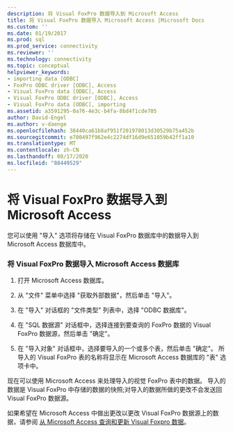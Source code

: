 ```yaml
---
description: 将 Visual FoxPro 数据导入到 Microsoft Access
title: 将 Visual FoxPro 数据导入 Microsoft Access |Microsoft Docs
ms.custom: ''
ms.date: 01/19/2017
ms.prod: sql
ms.prod_service: connectivity
ms.reviewer: ''
ms.technology: connectivity
ms.topic: conceptual
helpviewer_keywords:
- importing data [ODBC]
- FoxPro ODBC driver [ODBC], Access
- Visual FoxPro data [ODBC], Access
- Visual FoxPro ODBC driver [ODBC], Access
- Visual FoxPro data [ODBC], importing
ms.assetid: a3591295-0a76-4e3c-b4fa-8bd4f1cde705
author: David-Engel
ms.author: v-daenge
ms.openlocfilehash: 38440ca61b8af951f201978013d30529b75a452b
ms.sourcegitcommit: e700497f962e4c2274df16d9e651059b42ff1a10
ms.translationtype: MT
ms.contentlocale: zh-CN
ms.lasthandoff: 08/17/2020
ms.locfileid: "88449529"
---
```

# <a name="importing-visual-foxpro-data-into-microsoft-access"></a>将 Visual FoxPro 数据导入到 Microsoft Access
您可以使用 "导入" 选项将存储在 Visual FoxPro 数据库中的数据导入到 Microsoft Access 数据库中。  
  
### <a name="to-import-visual-foxpro-data-into-a-microsoft-access-database"></a>将 Visual FoxPro 数据导入 Microsoft Access 数据库  
  
1.  打开 Microsoft Access 数据库。  
  
2.  从 "文件" 菜单中选择 "获取外部数据"，然后单击 "导入"。  
  
3.  在 "导入" 对话框的 "文件类型" 列表中，选择 "ODBC 数据库"。  
  
4.  在 "SQL 数据源" 对话框中，选择连接到要查询的 FoxPro 数据的 Visual FoxPro 数据源，然后单击 "确定"。  
  
5.  在 "导入对象" 对话框中，选择要导入的一个或多个表，然后单击 "确定"。 所导入的 Visual FoxPro 表的名称将显示在 Microsoft Access 数据库的 "表" 选项卡中。  
  
 现在可以使用 Microsoft Access 来处理导入的视觉 FoxPro 表中的数据。 导入的数据是 Visual FoxPro 中存储的数据的快照;对导入的数据所做的更改不会发送回 Visual FoxPro 数据源。  
  
 如果希望在 Microsoft Access 中做出更改以更改 Visual FoxPro 数据源上的数据，请参阅 [从 Microsoft Access 查询和更新 Visual Foxpro 数据](../../odbc/microsoft/querying-and-updating-visual-foxpro-data-from-microsoft-access.md)。
